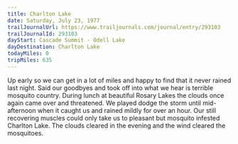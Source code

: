 ```yaml
---
title: Charlton Lake
date: Saturday, July 23, 1977
trailJournalUrl: https://www.trailjournals.com/journal/entry/293103
trailJournalId: 293103
dayStart: Cascade Summit - Odell Lake
dayDestination: Charlton Lake
todayMiles: 0
tripMiles: 635
---
```

Up early so we can get in a lot of miles and happy to find that it never rained last night. Said our goodbyes and took off into what we hear is terrible mosquito country. During lunch at beautiful Rosary Lakes the clouds once again came over and threatened. We played dodge the storm until mid-afternoon when it caught us and rained mildly for over an hour. Our still recovering muscles could only take us to pleasant but mosquito infested Charlton Lake. The clouds cleared in the evening and the wind cleared the mosquitoes.

